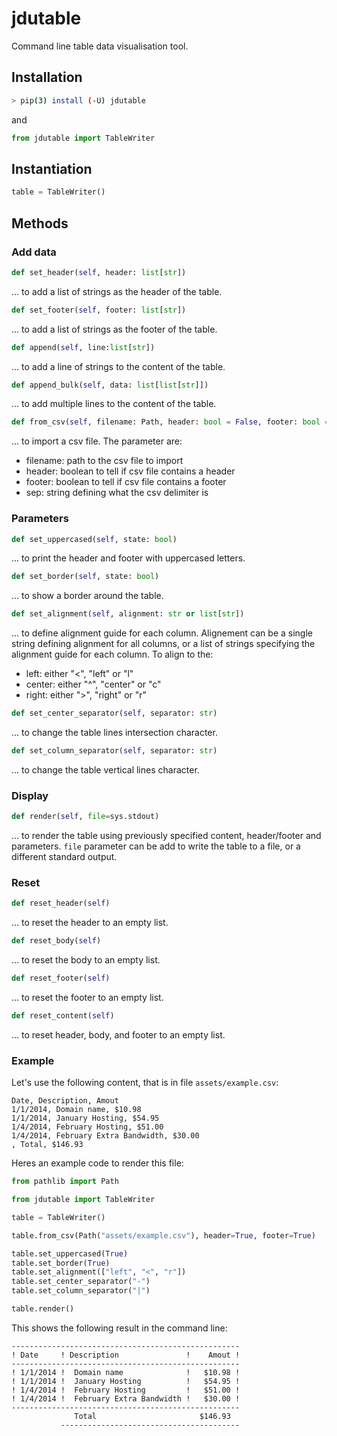 # jdutable

Command line table data visualisation tool.

## Installation

```bash
> pip(3) install (-U) jdutable
```

and

```python
from jdutable import TableWriter
```

## Instantiation
```python
table = TableWriter()
```

## Methods

### Add data

```python
def set_header(self, header: list[str])
```
... to add a list of strings as the header of the table.


```python
def set_footer(self, footer: list[str])
```
... to add a list of strings as the footer of the table.

```python
def append(self, line:list[str])
```
... to add a line of strings to the content of the table.

```python
def append_bulk(self, data: list[list[str]])
```
... to add multiple lines to the content of the table.

```python
def from_csv(self, filename: Path, header: bool = False, footer: bool = False, sep: str = ",")
```
... to import a csv file. The parameter are:
- filename: path to the csv file to import
- header: boolean to tell if csv file contains a header
- footer: boolean to tell if csv file contains a footer
- sep: string defining what the csv delimiter is



### Parameters
```python
def set_uppercased(self, state: bool)
```
... to print the header and footer with uppercased letters.

```python
def set_border(self, state: bool)
```
... to show a border around the table.

```python
def set_alignment(self, alignment: str or list[str])
```
... to define alignment guide for each column. Alignement can be a single string defining alignment for all columns, or a list of strings specifying the alignment guide for each column. To align to the:
- left: either "<", "left" or "l"
- center: either "^", "center" or "c"
- right: either ">", "right" or "r"


```python
def set_center_separator(self, separator: str)
```
... to change the table lines intersection character.

```python
def set_column_separator(self, separator: str)
```
... to change the table vertical lines character.

### Display
```python
def render(self, file=sys.stdout)
```
... to render the table using previously specified content, header/footer and parameters. `file` parameter can be add to write the table to a file, or a different standard output.

### Reset
```python
def reset_header(self)
```
... to reset the header to an empty list.

```python
def reset_body(self)
```
... to reset the body to an empty list.

```python
def reset_footer(self)
```
... to reset the footer to an empty list.

```python
def reset_content(self)
```
... to reset header, body, and footer to an empty list.

### Example
Let's use the following content, that is in file `assets/example.csv`:
```csv
Date, Description, Amout
1/1/2014, Domain name, $10.98
1/1/2014, January Hosting, $54.95
1/4/2014, February Hosting, $51.00
1/4/2014, February Extra Bandwidth, $30.00
, Total, $146.93
```

Heres an example code to render this file:
```python
from pathlib import Path

from jdutable import TableWriter

table = TableWriter()

table.from_csv(Path("assets/example.csv"), header=True, footer=True)

table.set_uppercased(True)
table.set_border(True)
table.set_alignment(["left", "<", "r"])
table.set_center_separator("-")
table.set_column_separator("|")

table.render()
```

This shows the following result in the command line:
```console
---------------------------------------------------
! Date     ! Description               !    Amout !
---------------------------------------------------
! 1/1/2014 !  Domain name              !   $10.98 !
! 1/1/2014 !  January Hosting          !   $54.95 !
! 1/4/2014 !  February Hosting         !   $51.00 !
! 1/4/2014 !  February Extra Bandwidth !   $30.00 !
---------------------------------------------------
              Total                       $146.93
           ----------------------------------------
```

